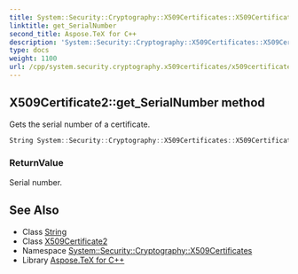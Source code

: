 ```yaml
---
title: System::Security::Cryptography::X509Certificates::X509Certificate2::get_SerialNumber method
linktitle: get_SerialNumber
second_title: Aspose.TeX for C++
description: 'System::Security::Cryptography::X509Certificates::X509Certificate2::get_SerialNumber method. Gets the serial number of a certificate in C++.'
type: docs
weight: 1100
url: /cpp/system.security.cryptography.x509certificates/x509certificate2/get_serialnumber/
---
```

## X509Certificate2::get_SerialNumber method


Gets the serial number of a certificate.

```cpp
String System::Security::Cryptography::X509Certificates::X509Certificate2::get_SerialNumber() const
```


### ReturnValue

Serial number.

## See Also

* Class [String](../../../system/string/)
* Class [X509Certificate2](../)
* Namespace [System::Security::Cryptography::X509Certificates](../../)
* Library [Aspose.TeX for C++](../../../)
